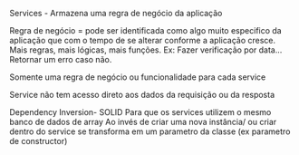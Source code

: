 Services -
Armazena uma regra de negócio da aplicação

Regra de negócio = pode ser identificada como algo muito especifico da aplicação que com o tempo de se alterar conforme a aplicação cresce. Mais regras, mais lógicas, mais funções.
Ex: Fazer verificação por data... Retornar um erro caso não.

Somente uma regra de negócio ou funcionalidade para cada service

Service não tem acesso direto aos dados da requisição ou da resposta

Dependency Inversion-  SOLID
Para que os services utilizem o mesmo banco de dados de array
Ao invés de criar uma nova instância/ ou criar dentro do service se transforma em um parametro da classe (ex parametro de constructor)